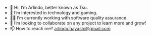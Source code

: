 - 👋 Hi, I’m Arlindo, better known as Tsu.
- 👀 I’m interested in technology and gaming.
- 👨‍💻 I’m currently working with software quality assurance.
- 💞️ I’m looking to collaborate on any project to learn more and grow!
- 📫 How to reach me? arlindo.hayashi@gmail.com

<!---
tsuuuuu/tsuuuuu is a ✨ special ✨ repository because its `README.md` (this file) appears on your GitHub profile.
You can click the Preview link to take a look at your changes.
--->
